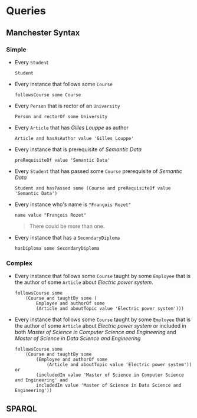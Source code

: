 # Queries

## Manchester Syntax

### Simple

* Every `Student`

	```
	Student
	```

* Every instance that follows some `Course`

	```
	followsCourse some Course
	```

* Every `Person` that is rector of an `University`

	```
	Person and rectorOf some University
	```

* Every `Article` that has *Gilles Louppe* as author

	```
	Article and hasAsAuthor value 'Gilles Louppe'
	```

* Every instance that is prerequisite of *Semantic Data*

	```
	preRequisiteOf value 'Semantic Data'
	```

* Every `Student` that has passed some `Course` prerequisite of *Semantic Data*

	```
	Student and hasPassed some (Course and preRequisiteOf value 'Semantic Data')
	```

* Every instance who's name is `"François Rozet"`

	```
	name value "François Rozet"
	```

	> There could be more than one.

* Every instance that has a `SecondaryDiploma`

	```
	hasDiploma some SecondaryDiploma
	```

### Complex

* Every instance that follows some `Course` taught by some `Employee` that is the author of some `Article` about *Electric power system*.

	```
	followsCourse some
		(Course and taughtBy some (
			Employee and authorOf some
			(Article and aboutTopic value 'Electric power system')))
	```

* Every instance that follows some `Course` taught by some `Employee` that is the author of some `Article` about *Electric power system* or included in both *Master of Science in Computer Science and Engineering* and *Master of Science in Data Science and Engineering*

	```
	followsCourse some
		(Course and taughtBy some
			(Employee and authorOf some
				(Article and aboutTopic value 'Electric power system')) or
			(includedIn value 'Master of Science in Computer Science and Engineering' and
			includedIn value 'Master of Science in Data Science and Engineering'))
	```

## SPARQL
